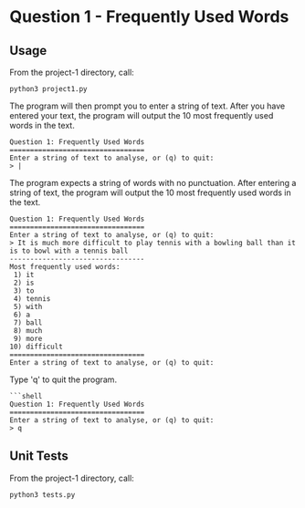 # Question 1 - Frequently Used Words

## Usage

From the project-1 directory, call:

```shell
python3 project1.py
```

The program will then prompt you to enter a string of text. After you have entered your text, the program will output the 10 most frequently used words in the text.

```shell
Question 1: Frequently Used Words
=================================
Enter a string of text to analyse, or (q) to quit:
> |
```

The program expects a string of words with no punctuation. After entering a string of text, the program will output the 10 most frequently used words in the text.

```shell
Question 1: Frequently Used Words
=================================
Enter a string of text to analyse, or (q) to quit:
> It is much more difficult to play tennis with a bowling ball than it is to bowl with a tennis ball
---------------------------------
Most frequently used words:
 1) it
 2) is
 3) to
 4) tennis
 5) with
 6) a
 7) ball
 8) much
 9) more
10) difficult
=================================
Enter a string of text to analyse, or (q) to quit:
```

Type 'q' to quit the program.

```shell
```shell
Question 1: Frequently Used Words
=================================
Enter a string of text to analyse, or (q) to quit:
> q
```

## Unit Tests

From the project-1 directory, call:

```shell
python3 tests.py
```